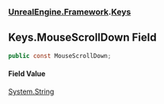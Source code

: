 ### [UnrealEngine.Framework](./UnrealEngine-Framework.md 'UnrealEngine.Framework').[Keys](./UnrealEngine-Framework-Keys.md 'UnrealEngine.Framework.Keys')
## Keys.MouseScrollDown Field
  
```csharp
public const MouseScrollDown;
```
#### Field Value
[System.String](https://docs.microsoft.com/en-us/dotnet/api/System.String 'System.String')  
